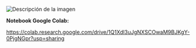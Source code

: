 ![Descripción de la imagen](https://drive.google.com/uc?export=view&id=1gEv2lt6vRFpZNOvln07r29k0Q65gJhtc)

**Notebook Google Colab:**

https://colab.research.google.com/drive/1Q1Xdl3uJgNXSCOwaM9BJKgY-0PjgNGpr?usp=sharing

